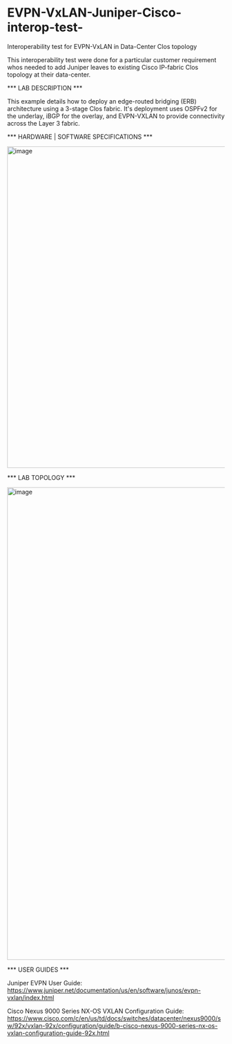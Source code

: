 # EVPN-VxLAN-Juniper-Cisco-interop-test-
Interoperability test for EVPN-VxLAN in Data-Center Clos topology

This interoperability test were done for a particular customer requirement whos needed to add Juniper leaves to existing Cisco IP-fabric Clos topology at their data-center.

*** LAB DESCRIPTION ***

This example details how to deploy an edge-routed bridging (ERB) architecture using a 3-stage Clos fabric. It's deployment uses OSPFv2 for the underlay, iBGP for the overlay, and EVPN-VXLAN to provide connectivity across the Layer 3 fabric.

*** HARDWARE | SOFTWARE SPECIFICATIONS ***

<img width="745" alt="image" src="https://user-images.githubusercontent.com/117160980/199208033-67dc0fe5-8772-46a6-b1a7-ae927be2ec08.png">

*** LAB TOPOLOGY ***

<img width="1095" alt="image" src="https://user-images.githubusercontent.com/117160980/199207656-32365c28-81f4-4a78-9805-ce8e6502150d.png">

*** USER GUIDES ***

Juniper EVPN User Guide: https://www.juniper.net/documentation/us/en/software/junos/evpn-vxlan/index.html 

Cisco Nexus 9000 Series NX-OS VXLAN Configuration Guide: https://www.cisco.com/c/en/us/td/docs/switches/datacenter/nexus9000/sw/92x/vxlan-92x/configuration/guide/b-cisco-nexus-9000-series-nx-os-vxlan-configuration-guide-92x.html
